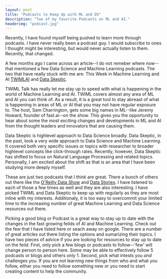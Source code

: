 ```yaml
---
layout: post
title: "Podcasts to Keep Up with ML and DS"
description: "Two of my favorite Podcasts on ML and AI."
headerimg: "podcast.jpg"
---
```


Recently, I have found myself being pushed to learn more through podcasts. I have never really been a podcast guy. I would subscribe to ones I thought might be interesting, but would never actually listen to them. Recently, that changed.

A few months ago I came across an article--I do not remeber where now--that mentioned a few Data Science and Machine Learning podcasts. The two that have really stuck with me are: This Week in Machine Learning and AI [TWIMLAI](https://twimlai.com/) and [Data Skeptic](https://dataskeptic.com/).

TWIML Talk has really let me stay up to speed with what is happening in the world of Machine Learning and AI. TWIML covers almost any area of ML and AI you can think of. As a result, it is a great tool to stay abreast of what is happening in areas of ML or AI that you may not have regular exposure to. The host, Sam Charrington, gets some big names in ML--like Jeremy Howard, founder of fast.ai--on the show. This gives you the opportunity to hear about some the most exciting changes and developments in ML and AI from the thought leaders and innovators that are causing them.

Data Skeptic is highlevel approach to Data Science broadly. Data Skeptic, in the past, took a very wide approach to Data Science and Machine Learning. It covered both very specific issues or topics with researcher to broader highlevel concepts like click-through rates. Recently, however, Data Skeptic has shifted to focus on Natural Language Processing and related topics. Personally, I am excited about the shift as that is an area that I have been studying more deeply myself.

These are just *two* podcasts that *I think* are great. There a bunch of others out there like the [O'Reilly Data Show](https://www.oreilly.com/topics/oreilly-data-show-podcast) and [Data Stories](http://datastori.es/). I have listened to each of those a few times as well and they are also interesting. I have picked TWIML and Data Skeptic to keep up with regularly as they are most inline with my interests. Additionaly, it is too easy to overcommit your limited time to the increasing number of great Machine Learning and Data Science resources out there. 

Picking a good blog or Podcast is a great way to stay up to date with the changes in the fast growing feilds of AI and Machine Learning. Check out the few that I have listed here or seach away on google. There are a number of great articles out there listing the options and sumarizing their topics. I have two pieces of advice if you are looking for resources to stay up to date on the feild. First, only pick a few blogs or podcasts to follow--'few' will change person to person here. Some may be able to effectively follow 5 podcasts or blogs and others only 1. Second, pick what intests you *and* challenges you. If you are not learning new things from who and what you follow, either you need to follow something new or you need to start creating content to help the community.